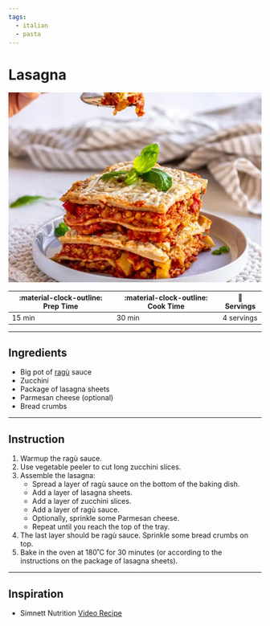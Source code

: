 ```yaml
---
tags:
  - italian
  - pasta
---
```


# Lasagna

![image](image.jpg)

| :material-clock-outline: Prep Time | :material-clock-outline: Cook Time | :fork_and_knife: Servings |
|------------------------------------|------------------------------------|---------------------------|
| 15 min                             | 30 min                             | 4 servings                |

--- 

## Ingredients
- Big pot of [ragù](../ragu/index.md) sauce
- Zucchini
- Package of lasagna sheets
- Parmesan cheese (optional)
- Bread crumbs

--- 

## Instruction

1. Warmup the ragù sauce.
2. Use vegetable peeler to cut long zucchini slices.
3. Assemble the lasagna:
    - Spread a layer of ragù sauce on the bottom of the baking dish.
    - Add a layer of lasagna sheets.
    - Add a layer of zucchini slices.
    - Add a layer of ragù sauce.
    - Optionally, sprinkle some Parmesan cheese.
    - Repeat until you reach the top of the tray.
4. The last layer should be ragù sauce. Sprinkle some bread crumbs on top.
5. Bake in the oven at 180˚C for 30 minutes (or according to the instructions on the package of lasagna sheets).

---

## Inspiration
- Simnett Nutrition [Video Recipe](https://www.youtube.com/watch?v=Njf5sT8f8eU&ab_channel=SimnettNutrition)
